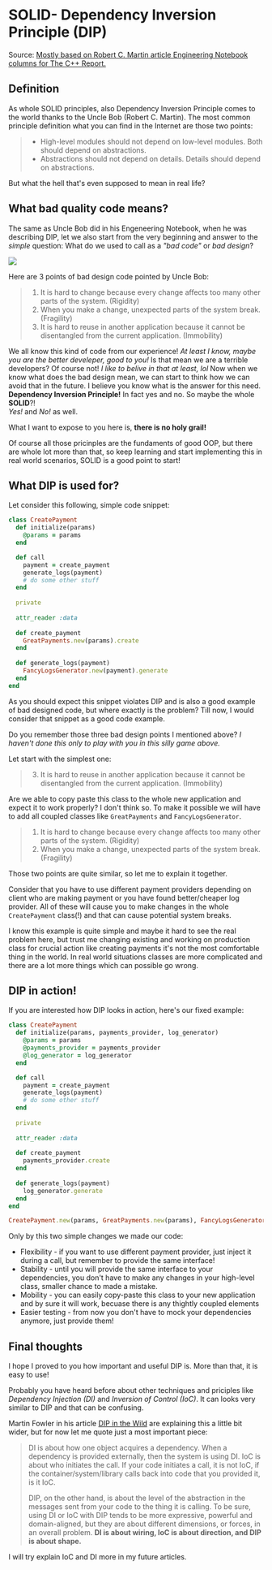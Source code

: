 # SOLID- Dependency Inversion Principle (DIP)
Source:  [Mostly based on Robert C. Martin article Engineering Notebook columns for The C++ Report.](https://drive.google.com/file/d/0BwhCYaYDn8EgMjdlMWIzNGUtZTQ0NC00ZjQ5LTkwYzQtZjRhMDRlNTQ3ZGMz/view)
## Definition
As whole SOLID principles, also Dependency Inversion Principle comes to the world thanks to the Uncle Bob (Robert C. Martin).
The most common principle definition what you can find in the Internet are those two points:
>* High-level modules should not depend on low-level modules. Both should depend on abstractions.
>* Abstractions should not depend on details. Details should depend on abstractions.

But what the hell that's even supposed to mean in real life?

## What bad quality code means?

The same as Uncle Bob did in his Engeneering Notebook, when he was describing DIP, let we also start from the very beginning and answer to the _simple_ question: What do we used to call as a _"bad code"_ or _bad design_?

![](https://cdn-images-1.medium.com/max/1200/1*J2mKSLBEp_jUbMtOWXTTjQ.png)

Here are 3 points of bad design code pointed by Uncle Bob:
>1. It is hard to change because every change affects too many other parts of the system. (Rigidity)
>2. When you make a change, unexpected parts of the system break. (Fragility)
>3. It is hard to reuse in another application because it cannot be disentangled from the current application. (Immobility)

We all know this kind of code from our experience! _At least I know, maybe you are the better develeper, good to you!_ Is that mean we are a terrible developers? Of course not! _I like to belive in that at least, lol_ 
Now when we know what does the bad design mean, we can start to think how we can avoid that in the future. I believe you know what is the answer for this need. 
__Dependency Inversion Principle!__ 
In fact yes and no. 
So maybe the whole __SOLID__?!  
_Yes!_ 
and 
_No!_ as well. 

What I want to expose to you here is, __there is no holy grail!__

Of course all those pricinples are the fundaments of good OOP, but there are whole lot more than that, so keep learning and start implementing this in real world scenarios, SOLID is a good point to start!

## What DIP is used for?

Let consider this following, simple code snippet:
```ruby
class CreatePayment
  def initialize(params)
    @params = params
  end

  def call
    payment = create_payment
    generate_logs(payment)
    # do some other stuff
  end
  
  private
  
  attr_reader :data
  
  def create_payment
    GreatPayments.new(params).create
  end
  
  def generate_logs(payment)
    FancyLogsGenerator.new(payment).generate
  end
end
```

As you should expect this snippet violates DIP and is also a good example of bad designed code, but where exactly is the problem? Till now, I would consider that snippet as a good code example.

Do you remember those three bad design points I mentioned above? 
_I haven't done this only to play with you in this silly game above._ 

Let start with the simplest one:
>3. It is hard to reuse in another application because it cannot be disentangled from the current application. (Immobility)

Are we able to copy paste this class to the whole new application and expect it to work properly? I don't think so. 
To make it possible we will have to add all coupled classes like `GreatPayments` and `FancyLogsGenerator`.

>1. It is hard to change because every change affects too many other parts of the system. (Rigidity)
>2. When you make a change, unexpected parts of the system break. (Fragility)

Those two points are quite similar, so let me to explain it together.

Consider that you have to use different payment providers depending on client who are making payment or you have found better/cheaper log provider.
All of these will cause you to make changes in the whole  `CreatePayment` class(!) and that can cause potential system breaks.

I know this example is quite simple and maybe it hard to see the real problem here, but trust me changing existing and working on production class for crucial action like creating payments it's not the most comfortable thing in the world. In real world situations classes are more complicated and there are a lot more things which can possible go wrong.
## DIP in action!
If you are interested how DIP looks in action, here's our fixed example:

```ruby
class CreatePayment
  def initialize(params, payments_provider, log_generator)
    @params = params
    @payments_provider = payments_provider
    @log_generator = log_generator
  end

  def call
    payment = create_payment
    generate_logs(payment)
    # do some other stuff
  end
  
  private
  
  attr_reader :data
  
  def create_payment
    payments_provider.create
  end
  
  def generate_logs(payment)
    log_generator.generate
  end
end

CreatePayment.new(params, GreatPayments.new(params), FancyLogsGenerator.new(payment))
```
Only by this two simple changes we made our code:
* Flexibility - if you want to use different payment provider, just inject it during a call, but remember to provide the same interface!
*  Stability - until you will provide the same interface to your dependencies, you don't have to make any changes in your high-level class, smaller chance to made a mistake.
* Mobility - you can easily copy-paste this class to your new application and by sure it will work, becuase there is any thightly coupled elements
* Easier testing - from now you don't have to mock your dependencies anymore, just provide them!
## Final thoughts

I hope I proved to you how important and useful DIP is. More than that, it is easy to use!

Probably you have heard before about other techniques and priciples like _Dependency Injection (DI)_ and _Inversion of Control (IoC)_. It can looks very similar to DIP and that can be confusing.

Martin Fowler in his article [DIP in the Wild](https://martinfowler.com/articles/dipInTheWild.html#YouMeanDependencyInversionRight) are explaining this a little bit wider, but for now let me quote just a 
most important piece:

>DI is about how one object acquires a dependency. When a dependency is provided externally, then the system is using DI. IoC is about who initiates the call. If your code initiates a call, it is not IoC, if the container/system/library calls back into code that you provided it, is it IoC.
>
>DIP, on the other hand, is about the level of the abstraction in the messages sent from your code to the thing it is calling. To be sure, using DI or IoC with DIP tends to be more expressive, powerful and domain-aligned, but they are about different dimensions, or forces, in an overall problem. 
>**DI is about wiring, IoC is about direction, and DIP is about shape.**

I will try explain IoC and DI more in my future articles.
